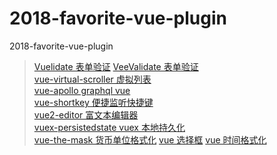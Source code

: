 # 2018-favorite-vue-plugin
2018-favorite-vue-plugin

>[Vuelidate 表单验证](https://monterail.github.io/vuelidate)
>[VeeValidate 表单验证](https://baianat.github.io/vee-validate/)  
>[vue-virtual-scroller 虚拟列表](https://akryum.github.io/vue-virtual-scroller)  
>[vue-apollo graphql vue](https://akryum.github.io/vue-apollo)  
>[vue-shortkey 便捷监听快捷键](https://github.com/iFgR/vue-shortkey)  
>[vue2-editor 富文本编辑器](https://github.com/davidroyer/vue2-editor)  
>[vuex-persistedstate vuex 本地持久化](https://www.npmjs.com/package/vuex-persistedstate)  
>[vue-the-mask 货币单位格式化](https://vuejs-tips.github.io/vue-the-mask/)
>[vue 选择框](https://vue-multiselect.js.org)
>[vue 时间格式化](https://github.com/brockpetrie/vue-moment)
